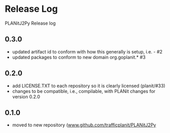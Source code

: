 # Release Log

PLANitJ2Py  Release log

## 0.3.0

* updated artifact id to conform with how this generally is setup, i.e. <application>-<subrepo> #2
* updated packages to conform to new domain org.goplanit.* #3

## 0.2.0

* add LICENSE.TXT to each repository so it is clearly licensed (planit/#33)
* changes to be compatible, i.e., compilable, with PLANit changes for version 0.2.0

## 0.1.0

* moved to new repository (www.github.com/trafficplanit/PLANitJ2Py
